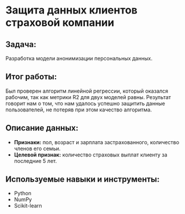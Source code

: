 # Защита данных клиентов страховой компании

## Задача:
Разработка модели анонимизации персональных данных.

## Итог работы:
Был проверен алгоритм линейной регрессии, который оказался рабочим, так как метрики R2 для двух моделей равны. Результат говорит нам о том, что нам удалось успешно защитить данные пользователей, не потеряв при этом качество алгоритма.

## Описание данных:

- **Признаки:** пол, возраст и зарплата застрахованного, количество членов его семьи.
- **Целевой признак:** количество страховых выплат клиенту за последние 5 лет.

## Используемые навыки и инструменты:
- Python
- NumPy
- Scikit-learn
